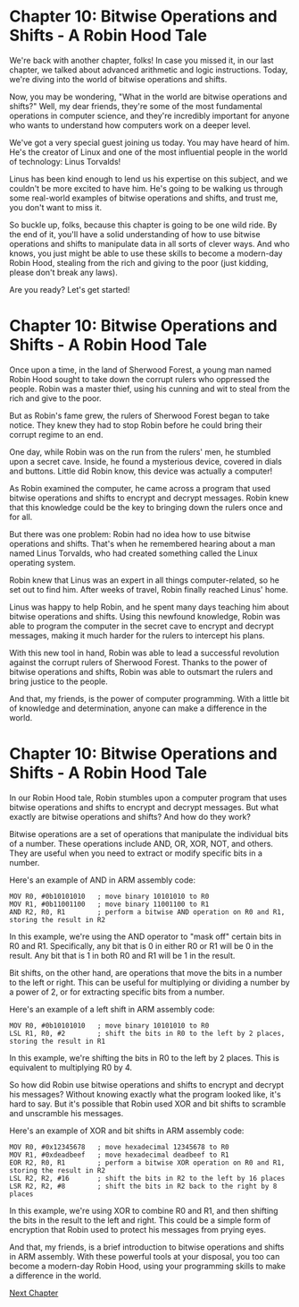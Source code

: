# Chapter 10: Bitwise Operations and Shifts - A Robin Hood Tale

We're back with another chapter, folks! In case you missed it, in our last chapter, we talked about advanced arithmetic and logic instructions. Today, we're diving into the world of bitwise operations and shifts.

Now, you may be wondering, "What in the world are bitwise operations and shifts?" Well, my dear friends, they're some of the most fundamental operations in computer science, and they're incredibly important for anyone who wants to understand how computers work on a deeper level.

We've got a very special guest joining us today. You may have heard of him. He's the creator of Linux and one of the most influential people in the world of technology: Linus Torvalds!

Linus has been kind enough to lend us his expertise on this subject, and we couldn't be more excited to have him. He's going to be walking us through some real-world examples of bitwise operations and shifts, and trust me, you don't want to miss it.

So buckle up, folks, because this chapter is going to be one wild ride. By the end of it, you'll have a solid understanding of how to use bitwise operations and shifts to manipulate data in all sorts of clever ways. And who knows, you just might be able to use these skills to become a modern-day Robin Hood, stealing from the rich and giving to the poor (just kidding, please don't break any laws).

Are you ready? Let's get started!
# Chapter 10: Bitwise Operations and Shifts - A Robin Hood Tale

Once upon a time, in the land of Sherwood Forest, a young man named Robin Hood sought to take down the corrupt rulers who oppressed the people. Robin was a master thief, using his cunning and wit to steal from the rich and give to the poor.

But as Robin's fame grew, the rulers of Sherwood Forest began to take notice. They knew they had to stop Robin before he could bring their corrupt regime to an end.

One day, while Robin was on the run from the rulers' men, he stumbled upon a secret cave. Inside, he found a mysterious device, covered in dials and buttons. Little did Robin know, this device was actually a computer!

As Robin examined the computer, he came across a program that used bitwise operations and shifts to encrypt and decrypt messages. Robin knew that this knowledge could be the key to bringing down the rulers once and for all.

But there was one problem: Robin had no idea how to use bitwise operations and shifts. That's when he remembered hearing about a man named Linus Torvalds, who had created something called the Linux operating system.

Robin knew that Linus was an expert in all things computer-related, so he set out to find him. After weeks of travel, Robin finally reached Linus' home.

Linus was happy to help Robin, and he spent many days teaching him about bitwise operations and shifts. Using this newfound knowledge, Robin was able to program the computer in the secret cave to encrypt and decrypt messages, making it much harder for the rulers to intercept his plans.

With this new tool in hand, Robin was able to lead a successful revolution against the corrupt rulers of Sherwood Forest. Thanks to the power of bitwise operations and shifts, Robin was able to outsmart the rulers and bring justice to the people.

And that, my friends, is the power of computer programming. With a little bit of knowledge and determination, anyone can make a difference in the world.
# Chapter 10: Bitwise Operations and Shifts - A Robin Hood Tale

In our Robin Hood tale, Robin stumbles upon a computer program that uses bitwise operations and shifts to encrypt and decrypt messages. But what exactly are bitwise operations and shifts? And how do they work?

Bitwise operations are a set of operations that manipulate the individual bits of a number. These operations include AND, OR, XOR, NOT, and others. They are useful when you need to extract or modify specific bits in a number.

Here's an example of AND in ARM assembly code:

```
MOV R0, #0b10101010   ; move binary 10101010 to R0
MOV R1, #0b11001100   ; move binary 11001100 to R1
AND R2, R0, R1        ; perform a bitwise AND operation on R0 and R1, storing the result in R2
```

In this example, we're using the AND operator to "mask off" certain bits in R0 and R1. Specifically, any bit that is 0 in either R0 or R1 will be 0 in the result. Any bit that is 1 in both R0 and R1 will be 1 in the result.

Bit shifts, on the other hand, are operations that move the bits in a number to the left or right. This can be useful for multiplying or dividing a number by a power of 2, or for extracting specific bits from a number.

Here's an example of a left shift in ARM assembly code:

```
MOV R0, #0b10101010   ; move binary 10101010 to R0
LSL R1, R0, #2        ; shift the bits in R0 to the left by 2 places, storing the result in R1
```

In this example, we're shifting the bits in R0 to the left by 2 places. This is equivalent to multiplying R0 by 4.

So how did Robin use bitwise operations and shifts to encrypt and decrypt his messages? Without knowing exactly what the program looked like, it's hard to say. But it's possible that Robin used XOR and bit shifts to scramble and unscramble his messages.

Here's an example of XOR and bit shifts in ARM assembly code:

```
MOV R0, #0x12345678   ; move hexadecimal 12345678 to R0
MOV R1, #0xdeadbeef   ; move hexadecimal deadbeef to R1
EOR R2, R0, R1        ; perform a bitwise XOR operation on R0 and R1, storing the result in R2
LSL R2, R2, #16       ; shift the bits in R2 to the left by 16 places
LSR R2, R2, #8        ; shift the bits in R2 back to the right by 8 places
```

In this example, we're using XOR to combine R0 and R1, and then shifting the bits in the result to the left and right. This could be a simple form of encryption that Robin used to protect his messages from prying eyes.

And that, my friends, is a brief introduction to bitwise operations and shifts in ARM assembly. With these powerful tools at your disposal, you too can become a modern-day Robin Hood, using your programming skills to make a difference in the world.


[Next Chapter](11_Chapter11.md)